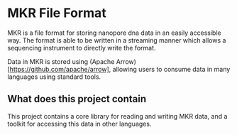 MKR File Format
===============

MKR is a file format for storing nanopore dna data in an easily accessible way.
The format is able to be written in a streaming manner which allows a sequencing
instrument to directly write the format.

Data in MKR is stored using (Apache Arrow)[https://github.com/apache/arrow], allowing
users to consume data in many languages using standard tools.

What does this project contain
------------------------------

This project contains a core library for reading and writing MKR data, and a toolkit for
accessing this data in other languages.